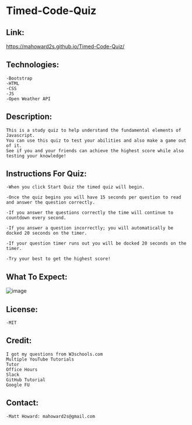 # Timed-Code-Quiz

## Link:  

https://mahoward2s.github.io/Timed-Code-Quiz/

## Technologies:
```
-Bootstrap
-HTML
-CSS
-JS
-Open Weather API
```

## Description:
```
This is a study quiz to help understand the fundamental elements of Javascript.
You can use this quiz to test your abilities and also make a game out of it. 
See if you and your friends can achieve the highest score while also testing your knowledge!
```

## Instructions For Quiz:
```
-When you click Start Quiz the timed quiz will begin.

-Once the quiz begins you will have 15 seconds per question to read and answer the question correctly.

-If you answer the questions correctly the time will continue to countdown every second.

-If you answer a question incorrectly; you will automatically be docked 20 seconds on the timer.

-If your question timer runs out you will be docked 20 seconds on the timer.

-Try your best to get the highest score!
```

## What To Expect:
![image](https://user-images.githubusercontent.com/70785957/100787801-ca4e9700-33d9-11eb-82ca-121ab6d0efdf.png)

## License: 
```
-MIT
```

## Credit:
```
I got my questions from W3schools.com
Multiple YouTube Tutorials
Tutor
Office Hours
Slack
GitHub Tutorial
Google FU
```

## Contact:
```
-Matt Howard: mahoward2s@gmail.com
```